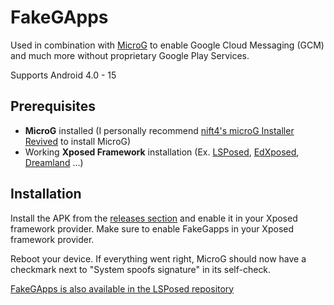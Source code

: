 # FakeGApps
Used in combination with [MicroG](https://microg.org/) to enable Google Cloud Messaging (GCM) and much more without proprietary Google Play Services.

Supports Android 4.0 - 15

## Prerequisites
- **MicroG** installed (I personally recommend [nift4's microG Installer Revived](https://github.com/nift4/microg_installer_revived) to install MicroG)
- Working **Xposed Framework** installation (Ex. [LSPosed](https://github.com/LSPosed/LSPosed), [EdXposed](https://github.com/ElderDrivers/EdXposed), [Dreamland](https://github.com/canyie/Dreamland) ...)

## Installation
Install the APK from the [releases section](https://github.com/whew-inc/FakeGApps/releases) and enable it in your Xposed framework provider. Make sure to enable FakeGapps in your Xposed framework provider.

Reboot your device. If everything went right, MicroG should now have a checkmark next to "System spoofs signature" in its self-check.

[FakeGApps is also available in the LSPosed repository](https://modules.lsposed.org/module/inc.whew.android.fakegapps)
